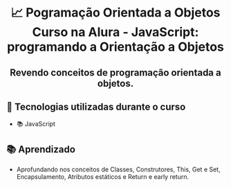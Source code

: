 <div align="center">
<h1>📈 Pogramação Orientada a Objetos<br/>
Curso na Alura - JavaScript: programando a Orientação a Objetos</h1>

<h2>Revendo conceitos de programação orientada a objetos.</h2>
</div>

## 🔨 Tecnologias utilizadas durante o curso

- 📚 JavaScript

## 📚 Aprendizado

- Aprofundando nos conceitos de Classes, Construtores, This, Get e Set, Encapsulamento, Atributos estáticos e Return e early return.
